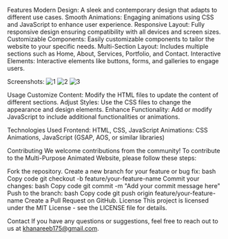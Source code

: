 Features
Modern Design: A sleek and contemporary design that adapts to different use cases.
Smooth Animations: Engaging animations using CSS and JavaScript to enhance user experience.
Responsive Layout: Fully responsive design ensuring compatibility with all devices and screen sizes.
Customizable Components: Easily customizable components to tailor the website to your specific needs.
Multi-Section Layout: Includes multiple sections such as Home, About, Services, Portfolio, and Contact.
Interactive Elements: Interactive elements like buttons, forms, and galleries to engage users.

Screenshots:
![1](https://github.com/user-attachments/assets/0d032f41-662c-456d-a0b0-b92109e5d894)
![2](https://github.com/user-attachments/assets/6ebefa97-291d-45d9-9546-78fa19a03559)
![3](https://github.com/user-attachments/assets/f7396091-d610-4453-98a1-4cd92b2a98cf)



Usage
Customize Content: Modify the HTML files to update the content of different sections.
Adjust Styles: Use the CSS files to change the appearance and design elements.
Enhance Functionality: Add or modify JavaScript to include additional functionalities or animations.

Technologies Used
Frontend: HTML, CSS, JavaScript
Animations: CSS Animations, JavaScript (GSAP, AOS, or similar libraries)


Contributing
We welcome contributions from the community! To contribute to the Multi-Purpose Animated Website, please follow these steps:

Fork the repository.
Create a new branch for your feature or bug fix:
bash
Copy code
git checkout -b feature/your-feature-name
Commit your changes:
bash
Copy code
git commit -m "Add your commit message here"
Push to the branch:
bash
Copy code
git push origin feature/your-feature-name
Create a Pull Request on GitHub.
License
This project is licensed under the MIT License - see the LICENSE file for details.

Contact
If you have any questions or suggestions, feel free to reach out to us at khanareeb175@gmail.com.

